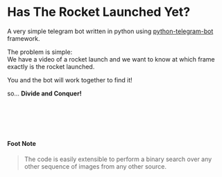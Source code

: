 # Has The Rocket Launched Yet?
A very simple telegram bot written in python using [python-telegram-bot](https://python-telegram-bot.org/) framework.

The problem is simple:  
We have a video of a rocket launch and we want to know at which frame exactly is the rocket launched.  

You and the bot will work together to find it!  

so... **Divide and Conquer!**

<br/><br/>
---
#### Foot Note
> The code is easily extensible to perform a binary search over any other sequence of images from any other source.
